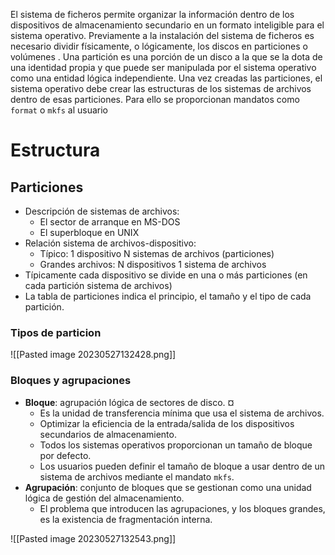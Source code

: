 El sistema de ficheros permite organizar la información dentro de los dispositivos de almacenamiento secundario en un formato inteligible para el sistema operativo.
Previamente a la instalación del sistema de ficheros es necesario dividir físicamente, o lógicamente, los discos en particiones o volúmenes .
Una partición es una porción de un disco a la que se la dota de una identidad propia y que puede ser manipulada por el sistema operativo como una entidad lógica independiente.
Una vez creadas las particiones, el sistema operativo debe crear las estructuras de los sistemas de archivos dentro de esas particiones. Para ello se proporcionan mandatos como ``format`` o ``mkfs`` al usuario
# Estructura
## Particiones
- Descripción de sistemas de archivos: 
	- El sector de arranque en MS-DOS
	- El superbloque en UNIX
- Relación sistema de archivos-dispositivo:
	- Típico: 1 dispositivo N sistemas de archivos (particiones) 
	- Grandes archivos: N dispositivos 1 sistema de archivos
- Típicamente cada dispositivo se divide en una o más particiones (en cada partición sistema de archivos)
- La tabla de particiones indica el principio, el tamaño y el tipo de cada partición.

### Tipos de particion
![[Pasted image 20230527132428.png]]
### Bloques y agrupaciones
- **Bloque**: agrupación lógica de sectores de disco. ¤
	- Es la unidad de transferencia mínima que usa el sistema de archivos. 
	- Optimizar la eficiencia de la entrada/salida de los dispositivos secundarios de almacenamiento. 
	- Todos los sistemas operativos proporcionan un tamaño de bloque por defecto. 
	- Los usuarios pueden definir el tamaño de bloque a usar dentro de un sistema de archivos mediante el mandato ``mkfs``.
- **Agrupación**: conjunto de bloques que se gestionan como una unidad lógica de gestión del almacenamiento. 
	- El problema que introducen las agrupaciones, y los bloques grandes, es la existencia de fragmentación interna.

![[Pasted image 20230527132543.png]]
